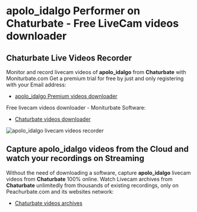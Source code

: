 # apolo_idalgo Performer on Chaturbate - Free LiveCam videos downloader

## Chaturbate Live Videos Recorder

Monitor and record livecam videos of **apolo_idalgo** from **Chaturbate** with Moniturbate.com
Get a premium trial for free by just and only registering with your Email address:
* [apolo_idalgo Premium videos downloader](https://moniturbate.com/request-demo-licence-key.html)

Free livecam videos downloader - Moniturbate Software:
* [Chaturbate videos downloader](https://moniturbate.com/moniturbate-download-software.html)

![apolo_idalgo livecam videos recorder](https://peachurnet.com/templates/moniturbate-software.png)


## Capture apolo_idalgo videos from the Cloud and watch your recordings on Streaming

Without the need of downloading a software, capture **apolo_idalgo** livecam videos from **Chaturbate** 100% online.
Watch Livecam archives from **Chaturbate** unlimitedly from thousands of existing recordings, only on Peachurbate.com and its websites network:
* [Chaturbate videos archives](https://peachurnet.com/)